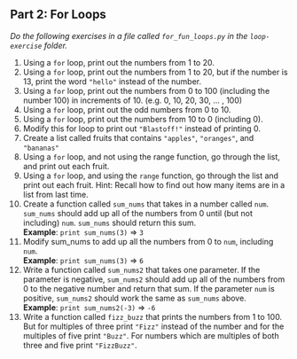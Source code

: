 ## Part 2: For Loops
*Do the following exercises in a file called `for_fun_loops.py` in the `loop-exercise` folder.*

1. Using a `for­` loop, print out the numbers from 1 to 20.
1. Using a `for­` loop, print out the numbers from 1 to 20, but if the number is 13, print the word `"hello"` instead of the number.
1. Using a `for­` loop, print out the numbers from 0 to 100 (including the number 100) in increments of 10. (e.g. 0, 10, 20, 30, … , 100)
1. Using a `for­` loop, print out the odd numbers from 0 to 10.
1. Using a `for­` loop, print out the numbers from 10 to 0 (including 0).
  1. Modify this for loop to print out `"Blastoff!"` instead of printing 0.
1. Create a list called fruits that contains `"apples"`, `"oranges"`, and `"bananas"`
  1. Using a `for­` loop, and not using the range function, go through the list, and print out each fruit.
  1. Using a `for­` loop, and using the `range` function, go through the list and print out each fruit. Hint: Recall how to find out how many items are in a list from last time.
1. Create a function called `sum_nums` that takes in a number called `num`. `sum_nums` should add up all of the numbers from 0 until (but not including) `num`. `sum_nums` should return this sum.<br>
  **Example**: `print sum_nums(3)` ⇒ `3`
  1. Modify sum_nums to add up all the numbers from 0 to `num`, including `num`.<br>
  **Example**: `print sum_nums(3)`	⇒	  `6`
  1. Write a function called `sum_nums2` that takes one parameter.  If the parameter is negative, `sum_nums2` should add up all of the numbers from 0 to the negative number and return that sum. If the parameter `num` is positive, `sum_nums2` should work the same as `sum_nums` above.<br>
  **Example**: `print sum_nums2(-3)` 	⇒ `-6` 
1. Write a function called `fizz_buzz` that prints the numbers from 1 to 100. But for multiples of three print `"Fizz"` instead of the number and for the multiples of five print `"Buzz"`. For numbers which are multiples of both three and five print `"FizzBuzz"`.
